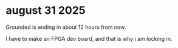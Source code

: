# august 31 2025

Grounded is ending in about 12 hours from now. 

I have to make an FPGA dev board, and that is why i am locking in. 